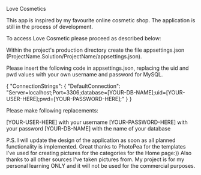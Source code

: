 Love Cosmetics

This app is inspired by my favourite  online cosmetic shop. 
The application is still in the process of development. 

To access Love Cosmetic please proceed as described below:

Within the project's production directory create the file appsettings.json (ProjectName.Solution/ProjectName/appsettings.json). 

Please insert the following code in appsettings.json, replacing the uid and pwd values with your own username and password for MySQL. 

{
  "ConnectionStrings": {
    "DefaultConnection": "Server=localhost;Port=3306;database=[YOUR-DB-NAME];uid=[YOUR-USER-HERE];pwd=[YOUR-PASSWORD-HERE];"
  }
}

Please make following replacements:

[YOUR-USER-HERE] with your username
[YOUR-PASSWORD-HERE] with your password
[YOUR-DB-NAME] with the name of your database

P.S. I will update the design of the application as soon as all planned functionality is implemented. Great thanks to PhotoPea for the templates I've used for creating pictures for the categories for the Home page:)) Also thanks to all other sources I've taken pictures from. My project is for my personal learning ONLY and it will not be used for the commercial purposes.

